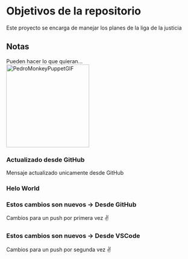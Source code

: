 # Objetivos de la repositorio
Este proyecto se encarga de manejar los planes de la liga de la justicia

## Notas
Pueden hacer lo que quieran...
</br>
<img src="https://github.com/user-attachments/assets/3b94031a-6ba7-4fe5-b942-ee5e9ad0a2dc" alt="PedroMonkeyPuppetGIF" width="220" />

### Actualizado desde GitHub
Mensaje actualizado unicamente desde GitHub

### Helo World

### Estos cambios son nuevos -> Desde GitHub
Cambios para un push por primera vez ✌️

### Estos cambios son nuevos -> Desde VSCode
Cambios para un push por segunda vez ✌️
